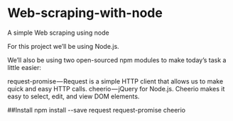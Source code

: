 # Web-scraping-with-node
A simple Web scraping using node

For this project we’ll be using Node.js.

We’ll also be using two open-sourced npm modules to make today’s task a little easier:

request-promise — Request is a simple HTTP client that allows us to make quick and easy HTTP calls.
cheerio — jQuery for Node.js. Cheerio makes it easy to select, edit, and view DOM elements.

##Install
npm install --save request request-promise cheerio

